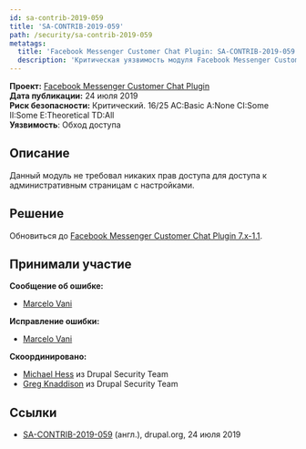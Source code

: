 ```yaml
---
id: sa-contrib-2019-059
title: 'SA-CONTRIB-2019-059'
path: /security/sa-contrib-2019-059
metatags:
  title: 'Facebook Messenger Customer Chat Plugin: SA-CONTRIB-2019-059'
  description: 'Критическая уязвимость модуля Facebook Messenger Customer Chat Plugin. Устранена в версии 7.x-1.1'
---
```


**Проект:** [Facebook Messenger Customer Chat Plugin](https://www.drupal.org/project/fb_messenger_customer_chat_plugin)\
**Дата публикации:** 24 июля 2019\
**Риск безопасности:** Критический. 16/25 AC:Basic A:None CI:Some II:Some E:Theoretical TD:All\
**Уязвимость**: Обход доступа

## Описание

Данный модуль не требовал никаких прав доступа для доступа к административным страницам с настройками.

## Решение

Обновиться до [Facebook Messenger Customer Chat Plugin 7.x-1.1](https://www.drupal.org/project/fb_messenger_customer_chat_plugin/releases/7.x-1.1).

## Принимали участие

**Сообщение об ошибке:**

- [Marcelo Vani](https://www.drupal.org/user/854220)

**Исправление ошибки:**

- [Marcelo Vani](https://www.drupal.org/user/854220)

**Скоординировано:**

- [Michael Hess](https://www.drupal.org/user/102818) из Drupal Security Team
- [Greg Knaddison](https://www.drupal.org/user/36762) из Drupal Security Team

## Ссылки

- [SA-CONTRIB-2019-059](https://www.drupal.org/sa-contrib-2019-059) (англ.), drupal.org, 24 июля 2019
